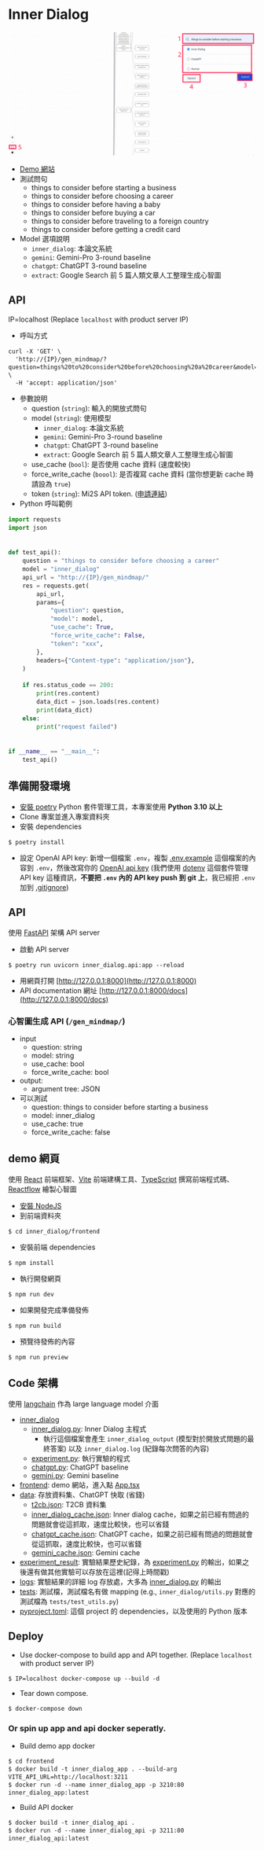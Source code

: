 # Inner Dialog

![img](./img/screenshot.png)
- [Demo 網站](http://140.116.245.152:3210/) 
- 測試問句
    - things to consider before starting a business
    - things to consider before choosing a career
    - things to consider before having a baby
    - things to consider before buying a car
    - things to consider before traveling to a foreign country
    - things to consider before getting a credit card
- Model 選項說明
    - `inner_dialog`: 本論文系統
    - `gemini`: Gemini-Pro 3-round baseline
    - `chatgpt`: ChatGPT 3-round baseline
    - `extract`: Google Search 前 5 篇人類文章人工整理生成心智圖


## API 
IP=localhost (Replace `localhost` with product server IP)

- 呼叫方式

```shell
curl -X 'GET' \
  'http://{IP}/gen_mindmap/?question=things%20to%20consider%20before%20choosing%20a%20career&model=inner_dialog&token=xxx&use_cache=true&foce_write_cache=false' \
  -H 'accept: application/json'
```
- 參數說明
    - question (`string`): 輸入的開放式問句
    - model (`string`): 使用模型
        - `inner_dialog`: 本論文系統
        - `gemini`: Gemini-Pro 3-round baseline
        - `chatgpt`: ChatGPT 3-round baseline
        - `extract`: Google Search 前 5 篇人類文章人工整理生成心智圖
    - use_cache (`bool`): 是否使用 cache 資料 (速度較快)
    - force_write_cache (`boool`): 是否複寫 cache 資料 (當你想更新 cache 時請設為 `true`)
    - token (`string`): Mi2S API token. ([申請連結](http://140.116.245.150/api/login.php))
- Python 呼叫範例

```python
import requests
import json


def test_api():
    question = "things to consider before choosing a career"
    model = "inner_dialog"
    api_url = "http://{IP}/gen_mindmap/"
    res = requests.get(
        api_url,
        params={
            "question": question,
            "model": model,
            "use_cache": True,
            "force_write_cache": False,
            "token": "xxx",
        },
        headers={"Content-type": "application/json"},
    )

    if res.status_code == 200:
        print(res.content)
        data_dict = json.loads(res.content)
        print(data_dict)
    else:
        print("request failed")


if __name__ == "__main__":
    test_api()

```


## 準備開發環境
- [安裝 poetry](https://python-poetry.org/docs/#installation) Python 套件管理工具，本專案使用 **Python 3.10 以上**
- Clone 專案並進入專案資料夾
- 安裝 dependencies
```
$ poetry install
```
- 設定 OpenAI API key: 新增一個檔案 `.env`，複製 [.env.example](./.env.example) 這個檔案的內容到 `.env`，然後改寫你的 [OpenAI api key](https://platform.openai.com/account/api-keys) (我們使用 [dotenv](https://github.com/theskumar/python-dotenv) 這個套件管理 API key 這種資訊，**不要把 `.env` 內的 API key push 到 git 上**，我已經把 `.env` 加到 [.gitignore](./.gitignore))

## API
使用 [FastAPI](https://fastapi.tiangolo.com/) 架構 API server

- 啟動 API server
```
$ poetry run uvicorn inner_dialog.api:app --reload 
```
- 用網頁打開 [http://127.0.0.1:8000](http://127.0.0.1:8000)
- API documentation 網址 [http://127.0.0.1:8000/docs](http://127.0.0.1:8000/docs)


### 心智圖生成 API (`/gen_mindmap/`)
- input
  - question: string
  - model: string
  - use_cache: bool
  - force_write_cache: bool
- output: 
  - argument tree: JSON
- 可以測試
  - question: things to consider before starting a business
  - model: inner_dialog
  - use_cache: true
  - force_write_cache: false

## demo 網頁
使用 [React](https://react.dev/) 前端框架、[Vite](https://vitejs.dev/) 前端建構工具、[TypeScript](https://www.typescriptlang.org/) 撰寫前端程式碼、[Reactflow](https://reactflow.dev/) 繪製心智圖

- [安裝 NodeJS](https://nodejs.org/en/download)
- 到前端資料夾
```
$ cd inner_dialog/frontend
```
- 安裝前端 dependencies
```
$ npm install
```
- 執行開發網頁
```
$ npm run dev
```
- 如果開發完成準備發佈
```
$ npm run build
```
- 預覽待發佈的內容
```
$ npm run preview
```

## Code 架構
使用 [langchain](https://python.langchain.com/docs/get_started/introduction.html) 作為 large language model 介面


- [inner_dialog](./inner_dialog/)
  - [inner_dialog.py](./inner_dialog/inner_dialog.py): Inner Dialog 主程式
    - 執行這個檔案會產生 `inner_dialog_output` (模型對於開放式問題的最終答案) 以及 `inner_dialog.log` (紀錄每次問答的內容)
  - [experiment.py](./inner_dialog/experiment.py): 執行實驗的程式
  - [chatgpt.py](./inner_dialog/chatgpt.py): ChatGPT baseline
  - [gemini.py](./inner_dialog/gemini.py): Gemini baseline
- [frontend](./frontend/): demo 網站，進入點 [App.tsx](./frontend/src/App.tsx)
- [data](./data/): 存放資料集、ChatGPT 快取 (省錢)
  - [t2cb.json](./data/t2cb.json): T2CB 資料集
  - [inner_dialog_cache.json](./data/inner_dialog_cache.json): Inner dialog cache，如果之前已經有問過的問題就會從這抓取，速度比較快，也可以省錢
  - [chatgpt_cache.json](./data/chatgpt_cache.json): ChatGPT cache，如果之前已經有問過的問題就會從這抓取，速度比較快，也可以省錢
  - [gemini_cache.json](./data/gemini_cache.json): Gemini cache
- [experiment_result](./experiment_result/): 實驗結果歷史紀錄，為 [experiment.py](./inner_dialog/experiment.py) 的輸出，如果之後還有做其他實驗可以存放在這裡(記得上時間戳)
- [logs](./logs/): 實驗結果的詳細 log 存放處，大多為 [inner_dialog.py](./inner_dialog/inner_dialog.py) 的輸出
- [tests](./tests/): 測試檔，測試檔名有做 mapping (e.g., `inner_dialog/utils.py` 對應的測試檔為 `tests/test_utils.py`)
- [pyproject.toml](./pyproject.toml): 這個 project 的 dependencies，以及使用的 Python 版本

## Deploy
- Use docker-compose to build app and API together. (Replace `localhost` with product server IP)
```
$ IP=localhost docker-compose up --build -d
```
- Tear down compose.
```
$ docker-compose down
```

### Or spin up app and api docker seperatly.
- Build demo app docker
```
$ cd frontend
$ docker build -t inner_dialog_app . --build-arg VITE_API_URL=http://localhost:3211
$ docker run -d --name inner_dialog_app -p 3210:80 inner_dialog_app:latest
```
- Build API docker
```
$ docker build -t inner_dialog_api .
$ docker run -d --name inner_dialog_api -p 3211:80 inner_dialog_api:latest
```